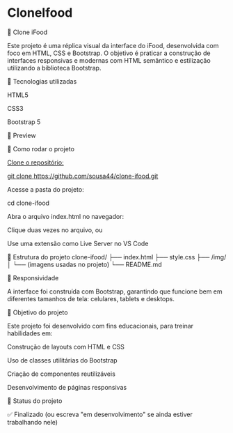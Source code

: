 ﻿# CloneIfood

 🍔 Clone iFood

Este projeto é uma réplica visual da interface do iFood, desenvolvida com foco em HTML, CSS e Bootstrap. O objetivo é praticar a construção de interfaces responsivas e modernas com HTML semântico e estilização utilizando a biblioteca Bootstrap.

🔧 Tecnologias utilizadas

HTML5

CSS3

Bootstrap 5

📸 Preview


🚀 Como rodar o projeto
<a href="https://sousa44.github.io/CloneIfooWeb/">

Clone o repositório:

git clone https://github.com/sousa44/clone-ifood.git


Acesse a pasta do projeto:

cd clone-ifood


Abra o arquivo index.html no navegador:

Clique duas vezes no arquivo, ou

Use uma extensão como Live Server no VS Code

📁 Estrutura do projeto
clone-ifood/
├── index.html
├── style.css
├── /img/
│   └── (imagens usadas no projeto)
└── README.md

📱 Responsividade

A interface foi construída com Bootstrap, garantindo que funcione bem em diferentes tamanhos de tela: celulares, tablets e desktops.

🎯 Objetivo do projeto

Este projeto foi desenvolvido com fins educacionais, para treinar habilidades em:

Construção de layouts com HTML e CSS

Uso de classes utilitárias do Bootstrap

Criação de componentes reutilizáveis

Desenvolvimento de páginas responsivas

📌 Status do projeto

✅ Finalizado (ou escreva "em desenvolvimento" se ainda estiver trabalhando nele)



